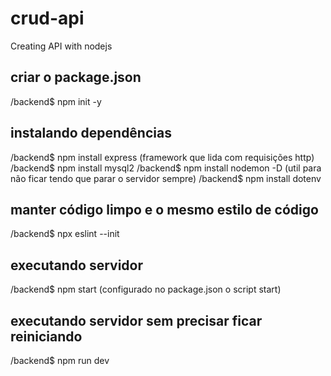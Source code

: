 # crud-api
Creating API with nodejs

## criar o package.json
/backend$ npm init -y

## instalando dependências

/backend$ npm install express (framework que lida com requisições http)
/backend$ npm install mysql2
/backend$ npm install nodemon -D (util para não ficar tendo que parar o servidor sempre)
/backend$ npm install dotenv

## manter código limpo e o mesmo estilo de código

/backend$ npx eslint --init

## executando servidor

/backend$ npm start (configurado no package.json o script start)

## executando servidor sem precisar ficar reiniciando

/backend$ npm run dev